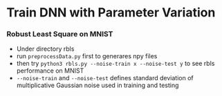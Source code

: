 # Train DNN with Parameter Variation
### Robust Least Square on MNIST
- Under directory rbls
- run ```preprocessData.py``` first to generares npy files
- then try ```python3 rbls.py --noise-train x --noise-test y``` to see rbls performance on MNIST
- ```--noise-train``` and ```--noise-test``` defines standard deviation of multiplicative Gaussian noise used in training and testing 
